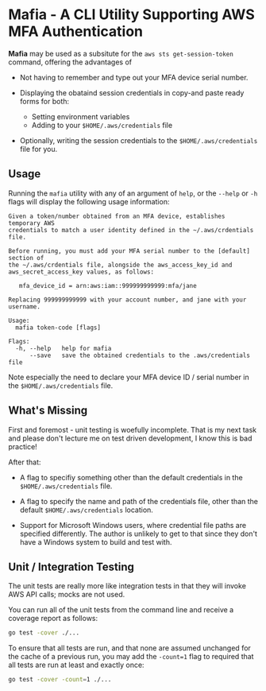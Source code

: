 # Mafia - A CLI Utility Supporting AWS MFA Authentication

**Mafia** may be used as a subsitute for the `aws sts get-session-token` command, offering the
advantages of

* Not having to remember and type out your MFA device serial number.

* Displaying the obataind session credentials in copy-and paste ready
  forms for both:

  * Setting environment variables
  * Adding to your `$HOME/.aws/credentials` file

* Optionally, writing the session credentials to the `$HOME/.aws/credentials` file
  for you.

## Usage

Running the `mafia` utility with any of an argument of `help`, or the `--help` or `-h`
flags will display the following usage information:

```text
Given a token/number obtained from an MFA device, establishes temporary AWS
credentials to match a user identity defined in the ~/.aws/crdentials file.

Before running, you must add your MFA serial number to the [default] section of
the ~/.aws/crdentials file, alongside the aws_access_key_id and
aws_secret_access_key values, as follows:

   mfa_device_id = arn:aws:iam::999999999999:mfa/jane

Replacing 999999999999 with your account number, and jane with your username.

Usage:
  mafia token-code [flags]

Flags:
  -h, --help   help for mafia
      --save   save the obtained credentials to the .aws/credentials file
```

Note especially the need to declare your MFA device ID / serial number in the
`$HOME/.aws/credentials` file.

## What's Missing

First and foremost - unit testing is woefully incomplete. That is my next task
and please don't lecture me on test driven development, I know this is bad practice!

After that:

* A flag to specifiy something other than the default credentials in the
`$HOME/.aws/credentials` file.

* A flag to specify the name and path of the credentials file, other than the
default `$HOME/.aws/credentials` location.

* Support for Microsoft Windows users, where credential file paths are
specified differently. The author is unlikely to get to that since they don't 
have a Windows system to build and test with.

## Unit / Integration Testing

The unit tests are really more like integration tests in that they will invoke
AWS API calls; mocks are not used.

You can run all of the unit tests from the command line and receive a coverage
report as follows:

```bash
go test -cover ./...
```

To ensure that all tests are run, and that none are assumed unchanged for the
cache of a previous run, you may add the `-count=1` flag to required that all
tests are run at least and exactly once:

```bash
go test -cover -count=1 ./...
```
